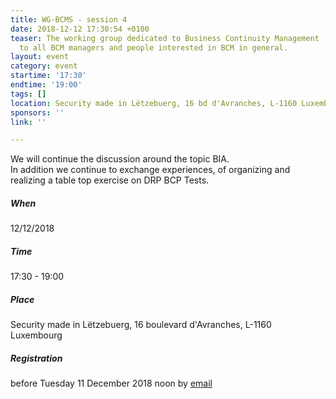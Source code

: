 ```yaml
---
title: WG-BCMS - session 4
date: 2018-12-12 17:30:54 +0100
teaser: The working group dedicated to Business Continuity Management (BCMS) is addressed
  to all BCM managers and people interested in BCM in general.
layout: event
category: event
startime: '17:30'
endtime: '19:00'
tags: []
location: Security made in Lëtzebuerg, 16 bd d'Avranches, L-1160 Luxembourg
sponsors: ''
link: ''

---
```

We will continue the discussion around the topic BIA.  
In addition we continue to exchange experiences, of organizing and realizing a table top exercise on DRP BCP Tests.

##### When

12/12/2018

##### Time

17:30 - 19:00

##### Place

Security made in Lëtzebuerg, 16 boulevard d'Avranches, L-1160 Luxembourg

##### Registration

before Tuesday 11 December 2018 noon by [email](mailto:margot.hartman@securitymadein.lu)
